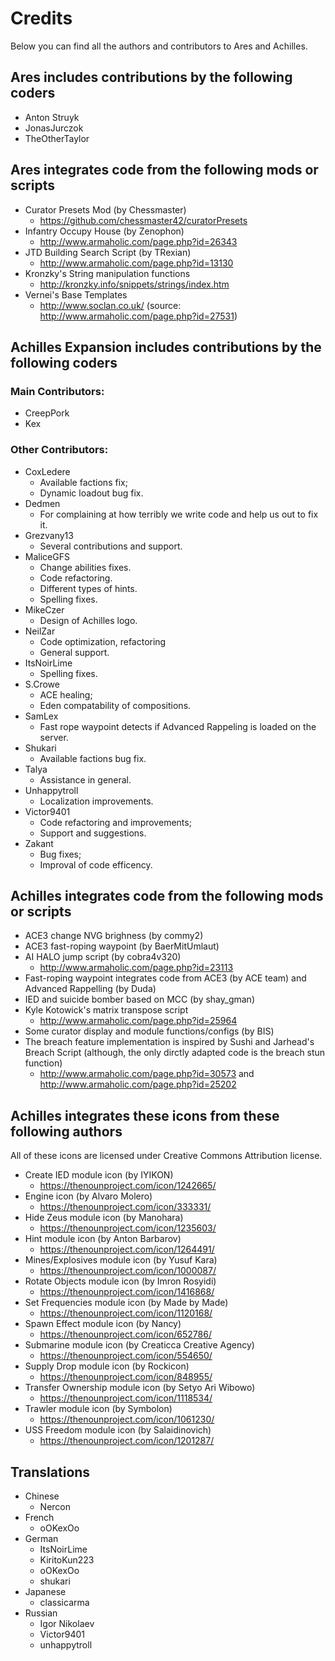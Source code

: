 # Credits
Below you can find all the authors and contributors to Ares and Achilles.

## Ares includes contributions by the following coders
* Anton Struyk
* JonasJurczok
* TheOtherTaylor

## Ares integrates code from the following mods or scripts
* Curator Presets Mod (by Chessmaster)
    - https://github.com/chessmaster42/curatorPresets
* Infantry Occupy House (by Zenophon)
    - http://www.armaholic.com/page.php?id=26343
* JTD Building Search Script (by TRexian)
    - http://www.armaholic.com/page.php?id=13130
* Kronzky's String manipulation functions
    - http://kronzky.info/snippets/strings/index.htm
* Vernei's Base Templates
    - http://www.soclan.co.uk/ (source: http://www.armaholic.com/page.php?id=27531)

## Achilles Expansion includes contributions by the following coders
### Main Contributors:
* CreepPork
* Kex

### Other Contributors:
* CoxLedere
    - Available factions fix;
    - Dynamic loadout bug fix.
* Dedmen
    - For complaining at how terribly we write code and help us out to fix it.
* Grezvany13
    - Several contributions and support.
* MaliceGFS
    - Change abilities fixes.
    - Code refactoring.
    - Different types of hints.
    - Spelling fixes.
* MikeCzer
	- Design of Achilles logo.
* NeilZar
    - Code optimization, refactoring
    - General support.
* ItsNoirLime
    - Spelling fixes.
* S.Crowe
    - ACE healing;
    - Eden compatability of compositions.
* SamLex
    - Fast rope waypoint detects if Advanced Rappeling is loaded on the server.
* Shukari
    - Available factions bug fix.
* Talya
    - Assistance in general.
* Unhappytroll
    - Localization improvements.
* Victor9401
    - Code refactoring and improvements;
    - Support and suggestions.
* Zakant
    - Bug fixes;
    - Improval of code efficency.

## Achilles integrates code from the following mods or scripts
* ACE3 change NVG brighness (by commy2)
* ACE3 fast-roping waypoint (by BaerMitUmlaut)
* AI HALO jump script (by cobra4v320)
    - http://www.armaholic.com/page.php?id=23113
* Fast-roping waypoint integrates code from ACE3 (by ACE team) and Advanced Rappelling (by Duda)
* IED and suicide bomber based on MCC (by shay_gman)
* Kyle Kotowick's matrix transpose script
    - http://www.armaholic.com/page.php?id=25964
* Some curator display and module functions/configs (by BIS)
* The breach feature implementation is inspired by Sushi and Jarhead's Breach Script (although, the only dirctly adapted code is the breach stun function)
    - http://www.armaholic.com/page.php?id=30573 and http://www.armaholic.com/page.php?id=25202

## Achilles integrates these icons from these following authors
All of these icons are licensed under Creative Commons Attribution license.
* Create IED module icon (by IYIKON)
    - https://thenounproject.com/icon/1242665/
* Engine icon (by Alvaro Molero)
    - https://thenounproject.com/icon/333331/
* Hide Zeus module icon (by Manohara)
    - https://thenounproject.com/icon/1235603/
* Hint module icon (by Anton Barbarov)
    - https://thenounproject.com/icon/1264491/
* Mines/Explosives module icon (by Yusuf Kara)
    - https://thenounproject.com/icon/1000087/
* Rotate Objects module icon (by Imron Rosyidi)
    - https://thenounproject.com/icon/1416868/ 
* Set Frequencies module icon (by Made by Made)
    - https://thenounproject.com/icon/1120168/
* Spawn Effect module icon (by Nancy)
    - https://thenounproject.com/icon/652786/
* Submarine module icon (by Creaticca Creative Agency)
    - https://thenounproject.com/icon/554650/
* Supply Drop module icon (by Rockicon)
    - https://thenounproject.com/icon/848955/
* Transfer Ownership module icon (by Setyo Ari Wibowo)
    - https://thenounproject.com/icon/1118534/
* Trawler module icon (by Symbolon)
    - https://thenounproject.com/icon/1061230/
* USS Freedom module icon (by Salaidinovich)
    - https://thenounproject.com/icon/1201287/

## Translations
* Chinese
	- Nercon
* French
    - oOKexOo
* German
	- ItsNoirLime
    - KiritoKun223
    - oOKexOo
    - shukari
* Japanese
    - classicarma
* Russian
    - Igor Nikolaev
    - Victor9401
    - unhappytroll
